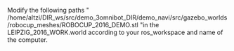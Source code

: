 Modify the following paths " <uri>/home/altzi/DIR_ws/src/demo_3omnibot_DIR/demo_navi/src/gazebo_worlds/robocup_meshes/ROBOCUP_2016_DEMO.stl</uri> "in the LEIPZIG_2016_WORK.world according to your ros_workspace and name of the computer.
